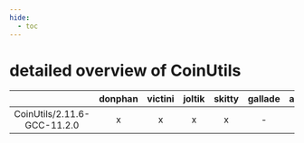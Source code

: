 ```yaml
---
hide:
  - toc
---
```


detailed overview of CoinUtils
==============================

| |donphan|victini|joltik|skitty|gallade|accelgor|swalot|doduo|
| :---: | :---: | :---: | :---: | :---: | :---: | :---: | :---: | :---: |
|CoinUtils/2.11.6-GCC-11.2.0|x|x|x|x|-|x|x|x|
